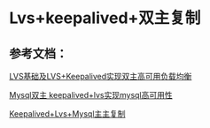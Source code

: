 # Lvs+keepalived+双主复制

## 参考文档：

[LVS基础及LVS+Keepalived实现双主高可用负载均衡](http://blog.51cto.com/zhangpenglinux/1782721)

[Mysql双主 keepalived+lvs实现mysql高可用性](https://www.cnblogs.com/guojg/p/6877654.html) 

[Keepalived+Lvs+Mysql主主复制](https://www.2cto.com/database/201412/362679.html)

